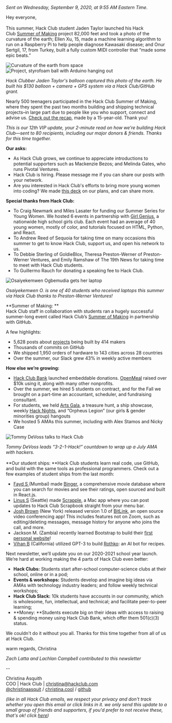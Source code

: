 _Sent on Wednesday, September 9, 2020, at 9:55 AM Eastern Time._

Hey everyone,   
   
This summer, Hack Club student Jaden Taylor launched his Hack Club [Summer of Making](https://summer.hackclub.com/) project 82,000 feet and took a photo of the curvature of the earth; Ellen Xu, 15, made a machine learning algorithm to run on a Raspberry Pi to help people diagnose Kawasaki disease; and Onur Sertgil, 17, from Turkey, built a fully custom MIDI controller that “made some epic beats.”

![Curvature of the earth from space](https://cloud-8mdvnacp3.vercel.app/earth_jaden.jpg)
![Project, styrofoam ball with Arduino hanging out](https://cloud-pcuidrb9v.vercel.app/balloon_in_space_jaden.jpg)

_Hack Clubber Jaden Taylor's balloon captured this photo of the earth. He built his $130 balloon + camera + GPS system via a Hack Club/GitHub grant._

Nearly 500 teenagers participated in the Hack Club Summer of Making, where they spent the past two months building and shipping technical projects–in large part due to people like you who support, connect and advise us. [Check out the recap](https://summer.hackclub.com/), made by a 15-year-old. Thank you! 

_This is our 12th VIP update, your 2-minute read on how we’re building Hack Club—sent to 80 recipients, including our major donors & friends. Thanks for this time together._
  
**Our asks:**

  * As Hack Club grows, we continue to appreciate introductions to potential supporters such as Mackenzie Bezos; and Melinda Gates, who runs Pivotal Ventures.
  * Hack Club is hiring. Please message me if you can share our posts with your network.
  * Are you interested in Hack Club's efforts to bring more young women into coding? We made [this deck](https://docs.google.com/presentation/d/1Vbwzye0QuUU6cPfQ_FugV0xJ35nhRN2dztzoy-7Os-g/edit?usp=sharing) on our plans, and can share more.

**Special thanks from Hack Club:** 

  * To Craig Newmark and Miles Lasater for funding our Summer Series for Young Women. We hosted 6 events in partnership with [Girl Genius](https://girlgeniusmag.tech/), a nationwide high school girls club. Each event had an average of 40 young women, mostly of color, and tutorials focused on HTML, Python, and React.
  * To Andrew Reed of Sequoia for taking time on many occasions this summer to get to know Hack Club, support us, and open his network to us.
  * To Debbie Sterling of GoldieBlox, Theresa Preston-Werner of Preston-Werner Ventures, and Emily Ramshaw of The 19th News for taking time to meet with Hack Club students.
  * To Guillermo Rauch for donating a speaking fee to Hack Club.

![Osaiyekemwen Ogbemudia gets her laptop](https://cloud-ny0s6xy5p.vercel.app/osaiyekemwen_gets_her_laptop.jpg)

_Osaiyekemwen O. is one of 40 students who received laptops this summer via Hack Club thanks to Preston-Werner Ventures!_

**Summer of Making: **  
Hack Club staff in collaboration with students ran a hugely successful summer-long event called Hack Club’s [Summer of Making](https://summer.hackclub.com/) in partnership with GitHub.  

A few highlights: 

  * 5,628 posts about [projects](https://scrapbook.hackclub.com/) being built by 414 makers
  * Thousands of commits on GitHub
  * We shipped 1,950 orders of hardware to 143 cities across 28 countries
  * Over the summer, our Slack grew 43% in weekly active members

**How else we’re growing:**

  * [Hack Club Bank](https://hackclub.com/bank/) launched embeddable donations. [OpenMeal](https://www.openmeal.org/) raised over $10k using it, along with many other nonprofits.
  * Over the summer, we hired 5 students on contract, and for the Fall we brought on a part-time an accountant, scheduler, and fundraising consultant.
  * For students, we held [Arts Gala](https://events.hackclub.com/arts-gala), a treasure hunt, a ship showcase, weekly [Hack Nights](https://hackclub.com/night/), and “Orpheus Legion” (our girls & gender minorities group) hangouts
  * We hosted 5 AMAs this summer, including with Alex Stamos and Nicky Case

![Tommy DeVoss talks to Hack Club](https://cloud-3xu443be0.vercel.app/2020-09-09_pd4z2a2pwmpb5hjz08hjyeqd5j61x32p.png)

_Tommy DeVoss leads “3-2-1-Hack!” countdown to wrap up a July AMA with hackers._  
   
**Our student ships: **Hack Club students learn real code, use GitHub, and build with the same tools as professional programmers. Check out a few examples of student ships from the last month: 

  * [Fayd S ](https://scrapbook.hackclub.com/fayd)(Mumbai) made [Binger](https://7m8o8.csb.app/), a comprehensive movie database where you can search for movies and see their ratings, open sourced and built in React.js.
  * [Linus S](https://scrapbook.hackclub.com/linus) (Seattle) made [Scrapple](https://github.com/LinusS1/Scrapple), a Mac app where you can post updates to Hack Club Scrapbook straight from your menu bar.
  * [Josh Brown](https://github.com/jbis9051) (New York) released version 1.0 of [BitLink](https://bitlink.live/), an open source video conferencing app! This includes features not on Zoom, such as editing/deleting messages, message history for anyone who joins the call, and more.
  * Jackson M. (Zambia) recently learned Bootstrap to build their [first personal website](https://www.jacksonmwanaumo.com/)!
  * [Vihan B](https://vihan.org/) (California) utilized GPT-3 to build [Rothko](https://rothko.app/): an AI bot for recipes.

Next newsletter, we’ll update you on our 2020-2021 school year launch. We’re hard at working making the 4 parts of Hack Club even better: 

  * **Hack Clubs:** Students start after-school computer-science clubs at their school, online or in a pod;
  * **Events & workshops:** Students develop and imagine big ideas via AMAs with technology industry leaders; and follow weekly technical workshops;
  * **Hack Club Slack:** 10k students have accounts in our community, which is wholesome, fun, intellectual, and technical; and facilitate peer-to-peer learning;
  * **Money: **Students execute big on their ideas with access to raising & spending money using Hack Club Bank, which offer them 501(c)(3) status.

We couldn't do it without you all. Thanks for this time together from all of us at Hack Club.

warm regards, Christina

_Zach Latta and Lachlan Campbell contributed to this newsletter_

\--

Christina Asquith  
COO | Hack Club | christina@hackclub.com  
[@christinaasquit](https://twitter.com/ChristinaAsquit) / [christina.cool](https://christina.cool/) / [github](https://github.com/christinaasquith) 

_(like in all Hack Club emails, we respect your privacy and don't track whether you open this email or click links in it. we only send this update to a small group of friends and supporters, if you'd prefer to not receive these, that's ok! click [here](https://postal.hackclub.com/unsubscribe-success.php?c=429))_

